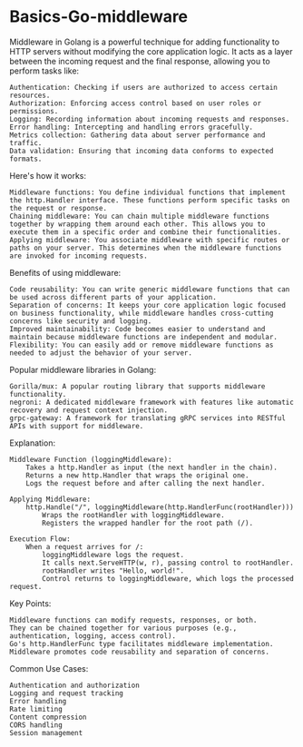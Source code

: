 # Basics-Go-middleware
Middleware in Golang is a powerful technique for adding functionality to HTTP servers without modifying the core application logic. It acts as a layer between the incoming request and the final response, allowing you to perform tasks like:

    Authentication: Checking if users are authorized to access certain resources.
    Authorization: Enforcing access control based on user roles or permissions.
    Logging: Recording information about incoming requests and responses.
    Error handling: Intercepting and handling errors gracefully.
    Metrics collection: Gathering data about server performance and traffic.
    Data validation: Ensuring that incoming data conforms to expected formats.

Here's how it works:

    Middleware functions: You define individual functions that implement the http.Handler interface. These functions perform specific tasks on the request or response.
    Chaining middleware: You can chain multiple middleware functions together by wrapping them around each other. This allows you to execute them in a specific order and combine their functionalities.
    Applying middleware: You associate middleware with specific routes or paths on your server. This determines when the middleware functions are invoked for incoming requests.

Benefits of using middleware:

    Code reusability: You can write generic middleware functions that can be used across different parts of your application.
    Separation of concerns: It keeps your core application logic focused on business functionality, while middleware handles cross-cutting concerns like security and logging.
    Improved maintainability: Code becomes easier to understand and maintain because middleware functions are independent and modular.
    Flexibility: You can easily add or remove middleware functions as needed to adjust the behavior of your server.

Popular middleware libraries in Golang:

    Gorilla/mux: A popular routing library that supports middleware functionality.
    negroni: A dedicated middleware framework with features like automatic recovery and request context injection.
    grpc-gateway: A framework for translating gRPC services into RESTful APIs with support for middleware.

    

Explanation:

    Middleware Function (loggingMiddleware):
        Takes a http.Handler as input (the next handler in the chain).
        Returns a new http.Handler that wraps the original one.
        Logs the request before and after calling the next handler.

    Applying Middleware:
        http.Handle("/", loggingMiddleware(http.HandlerFunc(rootHandler)))
            Wraps the rootHandler with loggingMiddleware.
            Registers the wrapped handler for the root path (/).

    Execution Flow:
        When a request arrives for /:
            loggingMiddleware logs the request.
            It calls next.ServeHTTP(w, r), passing control to rootHandler.
            rootHandler writes "Hello, world!".
            Control returns to loggingMiddleware, which logs the processed request.

Key Points:

    Middleware functions can modify requests, responses, or both.
    They can be chained together for various purposes (e.g., authentication, logging, access control).
    Go's http.HandlerFunc type facilitates middleware implementation.
    Middleware promotes code reusability and separation of concerns.

Common Use Cases:

    Authentication and authorization
    Logging and request tracking
    Error handling
    Rate limiting
    Content compression
    CORS handling
    Session management